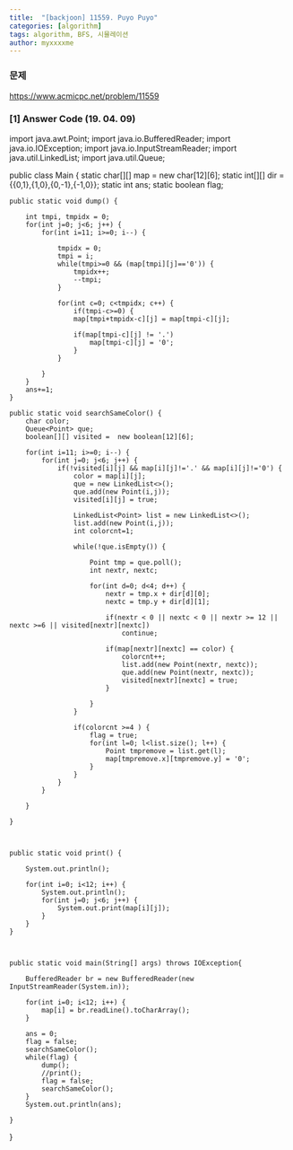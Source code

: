 ```yaml
---
title:  "[backjoon] 11559. Puyo Puyo"
categories: [algorithm]
tags: algorithm, BFS, 시뮬레이션
author: myxxxxme
---
```


### 문제
https://www.acmicpc.net/problem/11559

### [1] Answer Code (19. 04. 09)
import java.awt.Point;
import java.io.BufferedReader;
import java.io.IOException;
import java.io.InputStreamReader;
import java.util.LinkedList;
import java.util.Queue;

public class Main {
	static char[][] map = new char[12][6];
	static int[][] dir = {{0,1},{1,0},{0,-1},{-1,0}};
	static int ans;
	static boolean flag;

	public static void dump() {
	
		int tmpi, tmpidx = 0;
		for(int j=0; j<6; j++) {
			for(int i=11; i>=0; i--) {
				
				tmpidx = 0;
				tmpi = i;
				while(tmpi>=0 && (map[tmpi][j]=='0')) {
					tmpidx++;
					--tmpi;
				}
				
				for(int c=0; c<tmpidx; c++) {
					if(tmpi-c>=0) {
					map[tmpi+tmpidx-c][j] = map[tmpi-c][j];
					
					if(map[tmpi-c][j] != '.')
						map[tmpi-c][j] = '0';
					}
				}
				
			}
		}
		ans+=1;
	}
	
	public static void searchSameColor() {
		char color;
		Queue<Point> que;
		boolean[][] visited =  new boolean[12][6];

		for(int i=11; i>=0; i--) {
			for(int j=0; j<6; j++) {
				if(!visited[i][j] && map[i][j]!='.' && map[i][j]!='0') {
					color = map[i][j];
					que = new LinkedList<>();
					que.add(new Point(i,j));
					visited[i][j] = true;

					LinkedList<Point> list = new LinkedList<>();
					list.add(new Point(i,j));
					int colorcnt=1;

					while(!que.isEmpty()) {

						Point tmp = que.poll();
						int nextr, nextc;

						for(int d=0; d<4; d++) {
							nextr = tmp.x + dir[d][0];
							nextc = tmp.y + dir[d][1];

							if(nextr < 0 || nextc < 0 || nextr >= 12 || nextc >=6 || visited[nextr][nextc])
								continue;

							if(map[nextr][nextc] == color) {
								colorcnt++;
								list.add(new Point(nextr, nextc));
								que.add(new Point(nextr, nextc));
								visited[nextr][nextc] = true;
							}
			
						}
					}	

					if(colorcnt >=4 ) {
						flag = true;
						for(int l=0; l<list.size(); l++) {
							Point tmpremove = list.get(l);
							map[tmpremove.x][tmpremove.y] = '0';
						}
					}
				}
			}

		}

	}

	

	public static void print() {

		System.out.println();

		for(int i=0; i<12; i++) {
			System.out.println();
			for(int j=0; j<6; j++) {
				System.out.print(map[i][j]);
			}
		}
	}

	

	public static void main(String[] args) throws IOException{

		BufferedReader br = new BufferedReader(new InputStreamReader(System.in));

		for(int i=0; i<12; i++) {
			map[i] = br.readLine().toCharArray();
		}
		
		ans = 0;
		flag = false;
		searchSameColor();
		while(flag) {
			dump();
			//print();
			flag = false;
			searchSameColor();
		}
		System.out.println(ans);

	}



}


```
